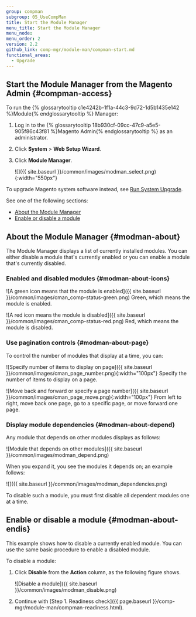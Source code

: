 ```yaml
---
group: compman
subgroup: 05_UseCompMan
title: Start the Module Manager
menu_title: Start the Module Manager
menu_node:
menu_order: 2
version: 2.2
github_link: comp-mgr/module-man/compman-start.md
functional_areas:
  - Upgrade
---
```


## Start the Module Manager from the Magento Admin {#compman-access}
To run the {% glossarytooltip c1e4242b-1f1a-44c3-9d72-1d5b1435e142 %}Module{% endglossarytooltip %} Manager:

1.	Log in to the {% glossarytooltip 18b930cf-09cc-47c9-a5e5-905f86c43f81 %}Magento Admin{% endglossarytooltip %} as an administrator.
2.	Click **System** > **Web Setup Wizard**.
3.	Click **Module Manager**.

	![]({{ site.baseurl }}/common/images/modman_select.png){:width="550px"}

To upgrade Magento system software instead, see <a href="{{ page.baseurl }}/comp-mgr/upgrader/upgrade-start.html">Run System Upgrade</a>.

See one of the following sections:

*	[About the Module Manager](#modman-about)
*	[Enable or disable a module](#modman-about-endis)

## About the Module Manager {#modman-about}
The Module Manager displays a list of currently installed modules. You can either disable a module that's currently enabled or you can enable a module that's currently disabled.

### Enabled and disabled modules {#modman-about-icons}
![A green icon means that the module is enabled]({{ site.baseurl }}/common/images/cman_comp-status-green.png) Green, which means the module is enabled.

![A red icon means the module is disabled]({{ site.baseurl }}/common/images/cman_comp-status-red.png) Red, which means the module is disabled.

### Use pagination controls {#modman-about-page}
To control the number of modules that display at a time, you can:

![Specify number of items to display on page]({{ site.baseurl }}/common/images/cman_page_number.png){:width="100px"} Specify the number of items to display on a page.

![Move back and forward or specify a page number]({{ site.baseurl }}/common/images/cman_page_move.png){:width="100px"} From left to right, move back one page, go to a specific page, or move forward one page.

### Display module dependencies {#modman-about-depend}
Any module that depends on other modules displays as follows:

![Module that depends on other modules]({{ site.baseurl }}/common/images/modman_depend.png)

When you expand it, you see the modules it depends on; an example follows:

![]({{ site.baseurl }}/common/images/modman_dependencies.png)

To disable such a module, you must first disable all dependent modules one at a time.

## Enable or disable a module {#modman-about-endis}
This example shows how to disable a currently enabled module. You can use the same basic procedure to enable a disabled module.

To disable a module:

1.	Click **Disable** from the **Action** column, as the following figure shows.

	![Disable a module]({{ site.baseurl }}/common/images/modman_disable.png)
2.	Continue with [Step 1. Readiness check]({{ page.baseurl }}/comp-mgr/module-man/compman-readiness.html).
